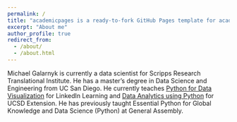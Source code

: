 ```yaml
---
permalink: /
title: "academicpages is a ready-to-fork GitHub Pages template for academic personal websites"
excerpt: "About me"
author_profile: true
redirect_from: 
  - /about/
  - /about.html
---
```


Michael Galarnyk is currently a data scientist for Scripps Research Translational Institute. He has a master’s degree in Data Science and Engineering from UC San Diego. He currently teaches [Python for Data Visualization](https://www.linkedin.com/learning/python-for-data-visualization/effectively-present-data-with-python) for LinkedIn Learning and [Data Analytics using Python](https://extension.ucsd.edu/courses-and-programs/data-analytics-using-python) for UCSD Extension. He has previously taught Essential Python for Global Knowledge and Data Science (Python) at General Assembly.
